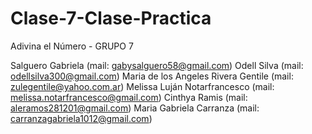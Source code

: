 # Clase-7-Clase-Practica
Adivina el Número - GRUPO 7

Salguero Gabriela (mail: gabysalguero58@gmail.com)
Odell Silva (mail: odellsilva300@gmail.com)
Maria de los Angeles Rivera Gentile (mail: zulegentile@yahoo.com.ar)
Melissa Luján Notarfrancesco (mail: melissa.notarfrancesco@gmail.com)
Cinthya Ramis (mail: aleramos281201@gmail.com)
Maria Gabriela Carranza (mail: carranzagabriela1012@gmail.com)
